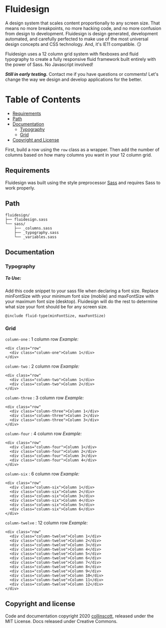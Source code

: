 # Fluidesign

A design system that scales content proportionally to any screen size.
That means no more breakpoints, no more hacking code, and no more confusion from design to development. Fluidesign is design generated, development automated, and carefully perfected to make use of the most universal design concepts and CSS technology.
And, it's IE11 compatible. :smirk:

Fluidesign uses a 12 column grid system with flexboxes and fluid typography to create a fully responsive fluid framework built entirely with the power of Sass. No Javascript involved!

**_Still in early testing._**
Contact me if you have questions or comments! Let's change the way we design and develop applications for the better.

# Table of Contents

- [Requirements](#requirements)
- [Path](#path)
- [Documentation](#documentation)
  - [Typography](#typography)
  - [Grid](#grid)
- [Copyright and License](#copyright-license)

First, build a row using the `row` class as a wrapper.
Then add the number of columns based on how many columns you want in your 12 column grid.

## Requirements

Fluidesign was built using the style preprocessor [Sass](https://sass-lang.com) and requires Sass to work properly.

## Path

```
fluidesign/
├── fluidesign.sass
└── sass/
    ├── _columns.sass
    ├── _typography.sass
    └── _variables.sass
```

## Documentation

### Typography

##### To Use:

Add this code snippet to your sass file when declaring a font size. Replace minFontSize with your minimum font size (mobile) and maxFontSize with your maximum font size (desktop). Fluidesign will do the rest to determine what size your font should be for any screen size.

`@include fluid-type(minFontSize, maxFontSize)`

### Grid

`column-one` : 1 column row
_Example:_

```
<div class="row"
  <div class="column-one">Column 1</div>
</div>
```

`column-two` : 2 column row
_Example:_

```
<div class="row"
  <div class="column-two">Column 1</div>
  <div class="column-two">Column 2</div>
</div>
```

`column-three` : 3 column row
_Example:_

```
<div class="row"
  <div class="column-three">Column 1</div>
  <div class="column-three">Column 2</div>
  <div class="column-three">Column 3</div>
</div>
```

`column-four` : 4 column row
_Example:_

```
<div class="row"
  <div class="column-four">Column 1</div>
  <div class="column-four">Column 2</div>
  <div class="column-four">Column 3</div>
  <div class="column-four">Column 4</div>
</div>
```

`column-six` : 6 column row
_Example:_

```
<div class="row"
  <div class="column-six">Column 1</div>
  <div class="column-six">Column 2</div>
  <div class="column-six">Column 3</div>
  <div class="column-six">Column 4</div>
  <div class="column-six">Column 5</div>
  <div class="column-six">Column 6</div>
</div>
```

`column-twelve` : 12 column row
_Example:_

```
<div class="row"
  <div class="column-twelve">Column 1</div>
  <div class="column-twelve">Column 2</div>
  <div class="column-twelve">Column 3</div>
  <div class="column-twelve">Column 4</div>
  <div class="column-twelve">Column 5</div>
  <div class="column-twelve">Column 6</div>
  <div class="column-twelve">Column 7</div>
  <div class="column-twelve">Column 8</div>
  <div class="column-twelve">Column 9</div>
  <div class="column-twelve">Column 10</div>
  <div class="column-twelve">Column 11</div>
  <div class="column-twelve">Column 12</div>
</div>
```

## Copyright and license

Code and documentation copyright 2020 [collinscott](http://www.collinscott.com), released under the MIT License. Docs released under Creative Commons.
